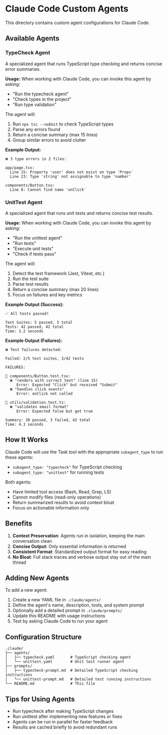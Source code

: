# Claude Code Custom Agents

This directory contains custom agent configurations for Claude Code.

## Available Agents

### TypeCheck Agent
A specialized agent that runs TypeScript type checking and returns concise error summaries.

**Usage:**
When working with Claude Code, you can invoke this agent by asking:
- "Run the typecheck agent"
- "Check types in the project"
- "Run type validation"

The agent will:
1. Run `npx tsc --noEmit` to check TypeScript types
2. Parse any errors found
3. Return a concise summary (max 15 lines)
4. Group similar errors to avoid clutter

**Example Output:**
```
❌ 3 type errors in 2 files:

app/page.tsx:
  Line 15: Property 'user' does not exist on type 'Props'
  Line 23: Type 'string' not assignable to type 'number'

components/Button.tsx:
  Line 8: Cannot find name 'onClick'
```

### UnitTest Agent
A specialized agent that runs unit tests and returns concise test results.

**Usage:**
When working with Claude Code, you can invoke this agent by asking:
- "Run the unittest agent"
- "Run tests"
- "Execute unit tests"
- "Check if tests pass"

The agent will:
1. Detect the test framework (Jest, Vitest, etc.)
2. Run the test suite
3. Parse test results
4. Return a concise summary (max 20 lines)
5. Focus on failures and key metrics

**Example Output (Success):**
```
✅ All tests passed!

Test Suites: 5 passed, 5 total
Tests: 42 passed, 42 total
Time: 3.2 seconds
```

**Example Output (Failures):**
```
❌ Test failures detected:

Failed: 2/5 test suites, 3/42 tests

FAILURES:

📁 components/Button.test.tsx:
  ❌ "renders with correct text" (line 15)
     Error: Expected "Click" but received "Submit"
  ❌ "handles click events"
     Error: onClick not called

📁 utils/validation.test.ts:
  ❌ "validates email format"
     Error: Expected false but got true

Summary: 39 passed, 3 failed, 42 total
Time: 4.1 seconds
```

## How It Works

Claude Code will use the Task tool with the appropriate `subagent_type` to run these agents:
- `subagent_type: "typecheck"` for TypeScript checking
- `subagent_type: "unittest"` for running tests

Both agents:
- Have limited tool access (Bash, Read, Grep, LS)
- Cannot modify files (read-only operations)
- Return summarized results to avoid context bloat
- Focus on actionable information only

## Benefits

1. **Context Preservation**: Agents run in isolation, keeping the main conversation clean
2. **Concise Output**: Only essential information is returned
3. **Consistent Format**: Standardized output format for easy reading
4. **No Bloat**: Full stack traces and verbose output stay out of the main thread

## Adding New Agents

To add a new agent:
1. Create a new YAML file in `.claude/agents/`
2. Define the agent's name, description, tools, and system prompt
3. Optionally add a detailed prompt in `.claude/prompts/`
4. Update this README with usage instructions
5. Test by asking Claude Code to run your agent

## Configuration Structure

```
.claude/
├── agents/
│   ├── typecheck.yaml       # TypeScript checking agent
│   └── unittest.yaml        # Unit test runner agent
├── prompts/
│   ├── typecheck-prompt.md  # Detailed TypeScript checking instructions
│   └── unittest-prompt.md   # Detailed test running instructions
└── README.md                # This file
```

## Tips for Using Agents

- Run typecheck after making TypeScript changes
- Run unittest after implementing new features or fixes
- Agents can be run in parallel for faster feedback
- Results are cached briefly to avoid redundant runs